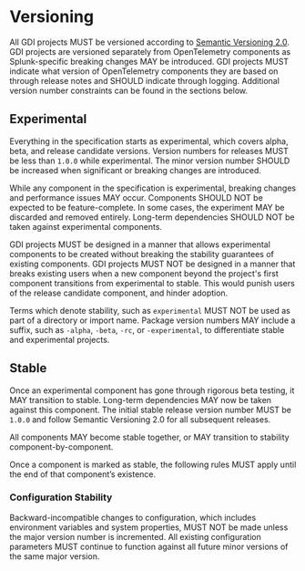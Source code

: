 # Versioning

All GDI projects MUST be versioned according to [Semantic Versioning
2.0](https://semver.org/spec/v2.0.0.html). GDI projects are versioned
separately from OpenTelemetry components as Splunk-specific breaking changes
MAY be introduced. GDI projects MUST indicate what version of OpenTelemetry
components they are based on through release notes and SHOULD indicate through
logging. Additional version number constraints can be found in the sections
below.

## Experimental

Everything in the specification starts as experimental, which covers alpha,
beta, and release candidate versions. Version numbers for releases MUST be less
than `1.0.0` while experimental. The minor version number SHOULD be increased
when significant or breaking changes are introduced.

While any component in the specification is experimental, breaking changes and
performance issues MAY occur. Components SHOULD NOT be expected to be
feature-complete. In some cases, the experiment MAY be discarded and removed
entirely. Long-term dependencies SHOULD NOT be taken against experimental
components.

GDI projects MUST be designed in a manner that allows experimental components
to be created without breaking the stability guarantees of existing components.
GDI projects MUST NOT be designed in a manner that breaks existing users when a
new component beyond the project's first component transitions from
experimental to stable. This would punish users of the release candidate
component, and hinder adoption.

Terms which denote stability, such as `experimental` MUST NOT be used as part
of a directory or import name. Package version numbers MAY include a suffix,
such as `-alpha`, `-beta`, `-rc`, or `-experimental`, to differentiate stable
and experimental projects.

## Stable

Once an experimental component has gone through rigorous beta testing, it MAY
transition to stable. Long-term dependencies MAY now be taken against this
component. The initial stable release version number MUST be `1.0.0` and follow
Semantic Versioning 2.0 for all subsequent releases.

All components MAY become stable together, or MAY transition to
stability component-by-component.

Once a component is marked as stable, the following rules MUST apply
until the end of that component’s existence.

### Configuration Stability

Backward-incompatible changes to configuration, which includes environment
variables and system properties, MUST NOT be made unless the major version
number is incremented. All existing configuration parameters MUST continue to
function against all future minor versions of the same major version.
